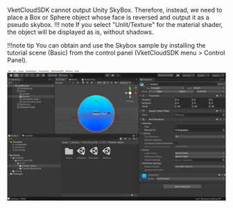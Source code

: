VketCloudSDK cannot output Unity SkyBox. Therefore, instead, we need to place a Box or Sphere object whose face is reversed and output it as a pseudo skybox.
!!! note
     If you select "Unlit/Texture" for the material shader, the object will be displayed as is, without shadows.


!!!note tip
     You can obtain and use the Skybox sample by installing the tutorial scene (Basic) from the control panel (VketCloudSDK menu > Control Panel).

![Skybox](img/Skybox.png)